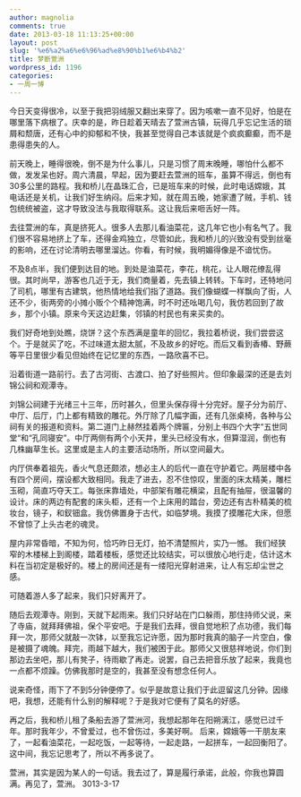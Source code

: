```yaml
---
author: magnolia
comments: true
date: 2013-03-18 11:13:25+00:00
layout: post
slug: '%e6%a2%a6%e6%96%ad%e8%90%b1%e6%b4%b2'
title: 梦断萱洲
wordpress_id: 1196
categories:
- 一周一博
---
```


今日天变得很冷，以至于我把羽绒服又翻出来穿了。因为咳嗽一直不见好，怕是在哪里落下病根了。庆幸的是，昨日趁着天晴去了萱洲古镇，玩得几乎忘记生活的琐屑和颓唐，还有心中的抑郁和不快，我甚至觉得自己本该就是个疯疯癫癫，而不是患得患失的人。

前天晚上，睡得很晚，倒不是为什么事儿，只是习惯了周末晚睡，哪怕什么都不做，发发呆也好。周六清晨，早起，因为要赶去萱洲的班车，虽算不得远，倒也有30多公里的路程。我和桥儿在晶珠汇合，已是班车来的时候，此时电话嫦娥，其电话还是关机，让我们好生纳闷。后来才知，就在周五晚，她家遭了贼，手机、钱包统统被盗，这才导致没法与我取得联系。这让我后来咂舌好一阵。

去往萱洲的车，真是挤死人。很多人去那儿看油菜花，这几年它也小有名气了。我们很不容易地挤上了车，还得金鸡独立，尽管如此，我和桥儿的兴致没有受到丝毫的影响，还在讨论清明去哪里溜达。你看，有时候，我明媚得像是不谙忧伤。

不及8点半，我们便到达目的地。到处是油菜花，李花，桃花，让人眼花缭乱得很。其时尚早，游客也几近于无，我们商量着，先去镇上转转。下车时，还特地问了司机，哪里有古建筑，他热情地给我们指了道路。我们像蝴蝶一样飘向了街，人还不少，街两旁的小摊小贩个个精神饱满，时不时还吆喝几句，我仿若回到了故乡，那个小镇。原来今天这边赶集，邻镇的村民也有来买卖的。

我们好奇地到处瞧，烧饼？这个东西满是童年的回忆，我拉着桥说，我们尝尝这个。于是就买了吃，不过味道太甜太腻，不及故乡的好吃。而后又看到香椿、野蕨等平日里很少看见但始终在记忆里的东西，一路欣喜不已。

沿着街道一路前行。去了古河街、古渡口、拍了好些照片。但印象最深的还是去刘锦公祠和观潭寺。

刘锦公祠建于光绪三十三年，历时甚久，但里头保存得十分完好。屋子分为前厅、中厅、后厅，门上都有精致的雕花。外厅除了几幅字画，还有几张桌椅，各种与公祠有关的报道和资料。第二道门上赫然挂着两个牌匾，分别上书四个大字“五世同堂“和“孔同寝安”。中厅两侧有两个小天井，里头已经没有水，但算湿润，倒也有几株幽草生长。这里或是主人的主要活动场所，所以空间最大。

内厅供奉着祖先，香火气息还颇浓，想必主人的后代一直在守护着它。两层楼中各有四个房间，摆设都大致相同。我走了进去，忍不住惊叹，里面的床太精美，雕栏玉砌，简直巧夺天工。每张床靠墙处，中部架有雕花横梁，且配有抽屉，很温馨的设计。床的两边有配套的床头柜，还有一个上床用的踏台，旁边还有古朴精美的梳妆台，镜子，和釵钿盒。我仿佛置身于古代，如临梦境。我摸了摸雕花大床，但愿不曾惊了上头古老的魂灵。

屋内非常昏暗，不知为何，恰巧昨日无灯，拍不清楚照片，实乃一憾。 我们经狭窄的木楼梯上到阁楼，踏着楼板，感觉还比较结实，可以很放心地行走，估计这木料在当初定是极好的。楼上的房间还是有一缕阳光穿射进来，让人有忘却尘世之感。

可随着游人多了起来，我们只好离开了。

随后去观潭寺。刚到，天就下起雨来。我们只好站在门口躲雨，那住持师父说，来了寺庙，就拜拜佛祖，保个平安吧。于是我们去拜，很自觉地积了点功德，我们每拜一次，那师父就敲一次钵，以至我忘记许愿，因为那时我真的脑子一片空白，像是被摄了魂魄。拜完，雨越下越大，我们被困于此。那师父又很慈祥地说，你们到那边去坐吧，那儿有凳子，待雨歇了再走。说罢，自己去把音乐放了起来，我竟也一点都不烦躁。仿佛我那时是空的，我甚至没有想念任何人。

说来奇怪，雨下了不到5分钟便停了。似乎是故意让我们于此逗留这几分钟。因缘吧，我想，还能有什么别的解释呢？于是我对它便有了莫名的好感。

再之后，我和桥儿租了条船去游了萱洲河，我想起那年在阳朔漓江，感觉已过千年。那时我年少，不曾爱过，也不曾伤过，多美好啊。
后来，嫦娥等一干朋友来了，一起看油菜花，一起吃饭，一起等待，一起走路，一起拼车，一起回衡阳了。这中间，我忘记思考了，所以不再多说了。

萱洲，其实是因为某人的一句话。我去过了，算是履行承诺，此般，你我也算圆满。再见了，萱洲。
3013-3-17
